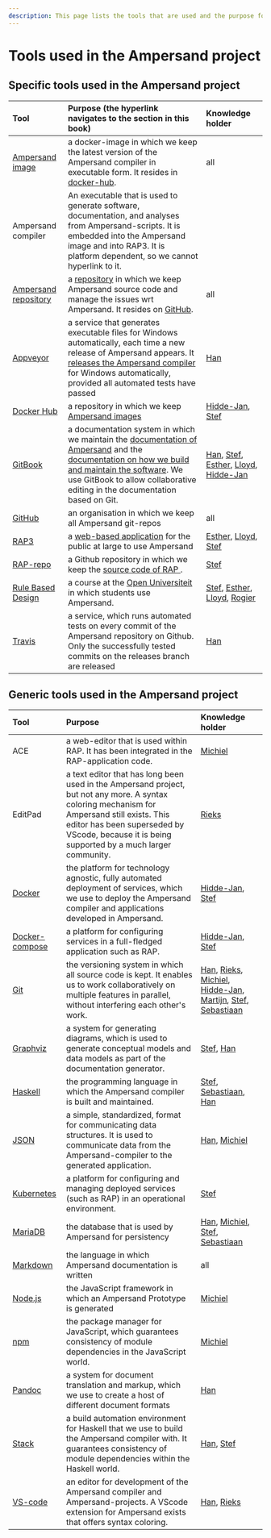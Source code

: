 ```yaml
---
description: This page lists the tools that are used and the purpose for which.
---
```


# Tools used in the Ampersand project

## Specific tools used in the Ampersand project

| Tool | Purpose \(the hyperlink navigates to the section in this book\) | Knowledge holder |
| :--- | :--- | :--- |
| [Ampersand image](https://hub.docker.com/r/ampersandtarski/ampersand-prototype/) | a docker-image in which we keep the latest version of the Ampersand compiler in executable form. It resides in [docker-hub](https://hub.docker.com/r/ampersandtarski/ampersand/). | all |
| Ampersand compiler | An executable that is used to generate software, documentation, and analyses from Ampersand-scripts. It is embedded into the Ampersand image and into RAP3. It is platform dependent, so we cannot hyperlink to it. |  |
| [Ampersand repository](https://github.com/AmpersandTarski/Ampersand/) | a [repository](gitbook/getting-started-with-gitbook.md) in which we keep Ampersand source code and manage the issues wrt Ampersand. It resides on [GitHub](https://github.com/AmpersandTarski/Ampersand). | all |
| [Appveyor](https://ci.appveyor.com/project/hanjoosten/ampersand) | a service that generates executable files for Windows automatically, each time a new release of Ampersand appears. It [releases the Ampersand compiler](releasing-ampersand-and-workflow-details.md) for Windows automatically, provided all automated tests have passed | [Han](https://github.com/hanjoosten) |
| [Docker Hub](https://hub.docker.com/u/ampersandtarski/) | a repository in which we keep [Ampersand images](installation-of-rap/making-docker-images.md) | [Hidde-Jan](https://github.com/hidde-jan), [Stef](https://github.com/stefjoosten) |
| [GitBook](https://www.ou.nl/-/IM0403_Rule-Based-Design) | a documentation system in which we maintain the [documentation of Ampersand](https://ampersandtarski.gitbook.io/documentation) and the [documentation on how we build and maintain the software](https://ampersandtarski.gitbook.io/the-tools-we-use-for-ampersand/). We use GitBook to allow collaborative editing in the documentation based on Git. | [Han](https://github.com/hanjoosten), [Stef](https://github.com/stefjoosten), [Esther](https://github.com/EstherHageraats), [Lloyd](https://github.com/LloydRutledge), [Hidde-Jan](https://github.com/hidde-jan) |
| [GitHub](https://github.com/AmpersandTarski/) | an organisation in which we keep all Ampersand git-repos | all |
| [RAP3](http://ampersand.tarski.nl/RAP3/) | a [web-based application](functionality-of-rap3/) for the public at large to use Ampersand | [Esther](https://github.com/EstherHageraats), [Lloyd](https://github.com/LloydRutledge), [Stef](https://github.com/stefjoosten) |
| [RAP-repo](https://github.com/AmpersandTarski/RAP/) | a Github repository in which we keep the [source code of RAP ](installation-of-rap/). | [Stef](https://github.com/stefjoosten) |
| [Rule Based Design](https://www.ou.nl/-/IM0403_Rule-Based-Design) | a course at the [Open Universiteit](https://ou.nl) in which students use Ampersand. | [Stef](https://github.com/stefjoosten), [Esther](https://github.com/EstherHageraats), [Lloyd](https://github.com/LloydRutledge), [Rogier](https://github.com/rvandewetering) |
| [Travis](https://travis-ci.org/AmpersandTarski/Ampersand) | a service, which runs automated tests on every commit of the Ampersand repository on Github. Only the successfully tested commits on the releases branch are released | [Han](https://github.com/hanjoosten) |

## Generic tools used in the Ampersand project

| Tool | Purpose | Knowledge holder |
| :--- | :--- | :--- |
| ACE | a web-editor that is used within RAP. It has been integrated in the RAP-application code. | [Michiel](https://github.com/Michiel-s) |
| EditPad | a text editor that has long been used in the Ampersand project, but not any more. A syntax coloring mechanism for Ampersand still exists. This editor has been superseded by VScode, because it is being supported by a much larger community. | [Rieks](https://github.com/RieksJ) |
| [Docker](https://www.docker.com/) | the platform for technology agnostic, fully automated deployment of services, which we use to deploy the  Ampersand compiler and applications developed in Ampersand. | [Hidde-Jan](https://github.com/hidde-jan), [Stef](https://github.com/stefjoosten) |
| [Docker-compose](https://docs.docker.com/compose/) | a platform for configuring services in a full-fledged application such as RAP. | [Hidde-Jan](https://github.com/hidde-jan), [Stef](https://github.com/stefjoosten) |
| [Git](https://git-scm.com/community) | the versioning system in which all source code is kept. It enables us to work collaboratively on multiple features in parallel, without interfering each other's work. | [Han](https://github.com/hanjoosten), [Rieks](https://github.com/RieksJ), [Michiel](https://github.com/Michiel-s), [Hidde-Jan](https://github.com/hidde-jan), [Martijn](https://github.com/Oblosys), [Stef](https://github.com/stefjoosten), [Sebastiaan](https://github.com/sjcjoosten) |
| [Graphviz](https://www.graphviz.org/) | a system for generating diagrams, which is used to generate conceptual models and data models as part of the documentation generator. | [Stef](https://github.com/stefjoosten), [Han](https://github.com/hanjoosten) |
| [Haskell](https://www.haskell.org/) | the programming language in which the Ampersand compiler is built and maintained. | [Stef](https://github.com/stefjoosten), [Sebastiaan](https://github.com/sjcjoosten), [Han](https://github.com/hanjoosten) |
| [JSON](https://www.json.org/) | a simple, standardized, format for communicating data structures. It is used to communicate data from the Ampersand-compiler to the generated application. | [Han](https://github.com/hanjoosten), [Michiel](https://github.com/Michiel-s) |
| [Kubernetes](https://kubernetes.io/) | a platform for configuring and managing deployed services \(such as RAP\) in an operational environment. | [Stef](https://github.com/stefjoosten) |
| [MariaDB](https://mariadb.org/) | the database that is used by Ampersand for persistency | [Han](https://github.com/hanjoosten), [Michiel](https://github.com/Michiel-s), [Stef](https://github.com/stefjoosten), [Sebastiaan](https://github.com/sjcjoosten) |
| [Markdown](https://www.markdownguide.org/) | the language in which Ampersand documentation is written | all |
| [Node.js](https://nodejs.org/) | the JavaScript framework in which an Ampersand Prototype is generated | [Michiel](https://github.com/Michiel-s) |
| [npm](https://www.npmjs.com/) | the package manager for JavaScript, which guarantees consistency of module dependencies in the JavaScript world. | [Michiel](https://github.com/Michiel-s) |
| [Pandoc](https://pandoc.org/) | a system for document translation and markup, which we use to create a host of different document formats | [Han](https://github.com/hanjoosten) |
| [Stack](https://www.haskellstack.org/) | a build automation environment for Haskell that we use to build the Ampersand compiler with. It guarantees consistency of module dependencies within the Haskell world. | [Han](https://github.com/hanjoosten), [Stef](https://github.com/stefjoosten) |
| [VS-code](https://code.visualstudio.com/) | an editor for development of the Ampersand compiler and Ampersand-projects. A VScode extension for Ampersand exists that offers syntax coloring. | [Han](https://github.com/hanjoosten), [Rieks](https://github.com/RieksJ) |





